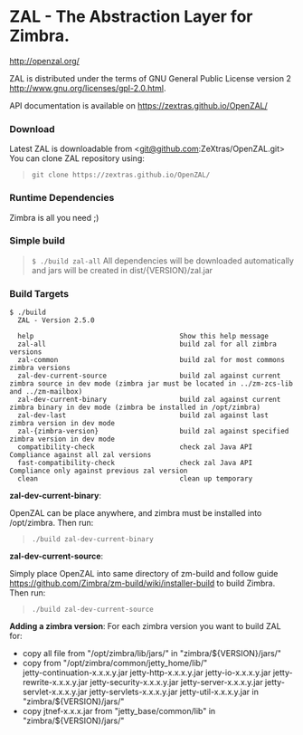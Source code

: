 ZAL - The Abstraction Layer for Zimbra.
===
<http://openzal.org/>

ZAL is distributed under the terms of GNU General Public License version 2 <http://www.gnu.org/licenses/gpl-2.0.html>.

API documentation is available on <https://zextras.github.io/OpenZAL/>

### Download ###

Latest ZAL is downloadable from <git@github.com:ZeXtras/OpenZAL.git>
You can clone ZAL repository using:
        
>`git clone https://zextras.github.io/OpenZAL/`

### Runtime Dependencies ###

   Zimbra is all you need ;)

### Simple build ###

>`$ ./build zal-all`
All dependencies will be downloaded automatically and jars will be created in dist/{VERSION}/zal.jar

### Build Targets ###
```
$ ./build
  ZAL - Version 2.5.0

  help                                    Show this help message                  
  zal-all                                 build zal for all zimbra versions       
  zal-common                              build zal for most commons zimbra versions
  zal-dev-current-source                  build zal against current zimbra source in dev mode (zimbra jar must be located in ../zm-zcs-lib and ../zm-mailbox)
  zal-dev-current-binary                  build zal against current zimbra binary in dev mode (zimbra be installed in /opt/zimbra)
  zal-dev-last                            build zal against last zimbra version in dev mode
  zal-{zimbra-version}                    build zal against specified zimbra version in dev mode
  compatibility-check                     check zal Java API Compliance against all zal versions
  fast-compatibility-check                check zal Java API Compliance only against previous zal version
  clean                                   clean up temporary                      
```
**zal-dev-current-binary**:

OpenZAL can be place anywhere, and zimbra must be installed into /opt/zimbra.
Then run:
> `./build zal-dev-current-binary`

**zal-dev-current-source**:

Simply place OpenZAL into same directory of zm-build and follow guide <https://github.com/Zimbra/zm-build/wiki/installer-build> to 
build Zimbra. Then run:
>`./build zal-dev-current-source`

**Adding a zimbra version**:
For each zimbra version you want to build ZAL for:

* copy all file from "/opt/zimbra/lib/jars/" in "zimbra/${VERSION}/jars/"
* copy from "/opt/zimbra/common/jetty_home/lib/"  
jetty-continuation-x.x.x.y.jar
jetty-http-x.x.x.y.jar
jetty-io-x.x.x.y.jar
jetty-rewrite-x.x.x.y.jar
jetty-security-x.x.x.y.jar
jetty-server-x.x.x.y.jar
jetty-servlet-x.x.x.y.jar
jetty-servlets-x.x.x.y.jar
jetty-util-x.x.x.y.jar
in "zimbra/${VERSION}/jars/"
* copy jtnef-x.x.x.jar from "jetty_base/common/lib" in "zimbra/${VERSION}/jars/" 


